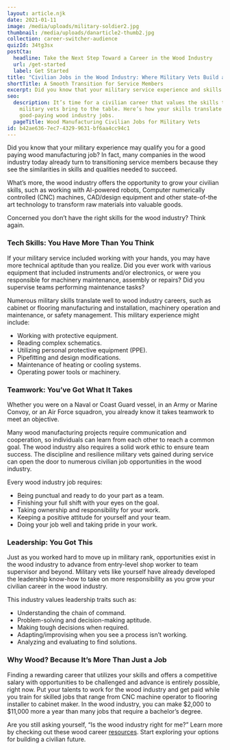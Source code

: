 ```yaml
---
layout: article.njk
date: 2021-01-11
image: /media/uploads/military-soldier2.jpg
thumbnail: /media/uploads/danarticle2-thumb2.jpg
collection: career-switcher-audience
quizId: 34tg3sx
postCta:
  headline: Take the Next Step Toward a Career in the Wood Industry
  url: /get-started
  label: Get Started
title: "Civilian Jobs in the Wood Industry: Where Military Vets Build a Future"
shortTitle: A Smooth Transition for Service Members
excerpt: Did you know that your military service experience and skills can open real doors into a career in the wood industry?
seo:
  description: It’s time for a civilian career that values the skills that
    military vets bring to the table. Here’s how your skills translate to
    good-paying wood industry jobs.
  pageTitle: Wood Manufacturing Civilian Jobs for Military Vets
id: b42ae636-7ec7-4329-9631-bf6aa4cc94c1
---
```

Did you know that your military experience may qualify you for a good paying wood manufacturing job? In fact, many companies in the wood industry today already turn to transitioning service members because they see the similarities in skills and qualities needed to succeed. 

What’s more, the wood industry offers the opportunity to grow your civilian skills, such as working with AI-powered robots, Computer numerically controlled (CNC) machines, CAD/design equipment and other state-of-the art technology to transform raw materials into valuable goods.

Concerned you don’t have the right skills for the wood industry? Think again. 

### Tech Skills: You Have More Than You Think

If your military service included working with your hands, you may have more technical aptitude than you realize. Did you ever work with various equipment that included instruments and/or electronics, or were you responsible for machinery maintenance, assembly or repairs? Did you supervise teams performing maintenance tasks?

Numerous military skills translate well to wood industry careers, such as cabinet or flooring manufacturing and installation, machinery operation and maintenance, or safety management. This military experience might include: 
- Working with protective equipment.
- Reading complex schematics.
- Utilizing personal protective equipment (PPE).
- Pipefitting and design modifications.
- Maintenance of heating or cooling systems.
- Operating power tools or machinery.

### Teamwork: You’ve Got What It Takes
Whether you were on a Naval or Coast Guard vessel, in an Army or Marine Convoy, or an Air Force squadron, you already know it takes teamwork to meet an objective. 

Many wood manufacturing projects require communication and cooperation, so individuals can learn from each other to reach a common goal. The wood industry also requires a solid work ethic to ensure team success. The discipline and resilience military vets gained during service can open the door to numerous civilian job opportunities in the wood industry. 

Every wood industry job requires:

- Being punctual and ready to do your part as a team.
- Finishing your full shift with your eyes on the goal.
- Taking ownership and responsibility for your work.
- Keeping a positive attitude for yourself and your team.
- Doing your job well and taking pride in your work.

### Leadership: You Got This
Just as you worked hard to move up in military rank, opportunities exist in the wood industry to advance from entry-level shop worker to team supervisor and beyond. Military vets like yourself have already developed the leadership know-how to take on more responsibility as you grow your civilian career in the wood industry.

This industry values leadership traits such as:
- Understanding the chain of command.
- Problem-solving and decision-making aptitude.
- Making tough decisions when required.
- Adapting/improvising when you see a process isn’t working.
- Analyzing and evaluating to find solutions.
 

 <div class="quiz-container">
    <div id="quiz"></div>
</div>

### Why Wood? Because It’s More Than Just a Job

Finding a rewarding career that utilizes your skills and offers a competitive salary with opportunities to be challenged and advance is entirely possible, right now. Put your talents to work for the wood industry and get paid while you train for skilled jobs that range from CNC machine operator to flooring installer to cabinet maker. In the wood industry, you can make $2,000 to $11,000 more a year than many jobs that require a bachelor’s degree.

Are you still asking yourself, “Is the wood industry right for me?” Learn more by checking out these wood career [resources](/get-started). Start exploring your options for building a civilian future.
